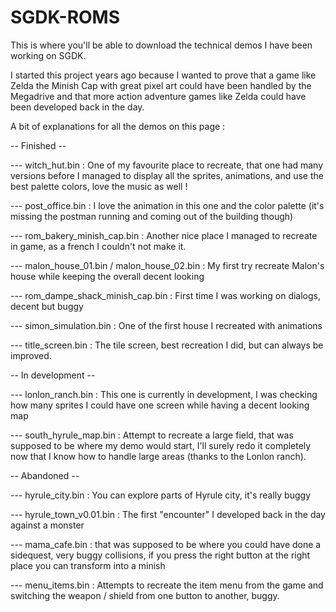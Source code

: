 # SGDK-ROMS
This is where you'll be able to download the technical demos I have been working on SGDK.

I started this project years ago because I wanted to prove that a game like Zelda the Minish Cap with great pixel art could have been handled by the Megadrive and that more action adventure games like Zelda could have been developed back in the day.

A bit of explanations for all the demos on this page :

-- Finished --

--- witch_hut.bin : One of my favourite place to recreate, that one had many versions before I managed to display all the sprites, animations, and use the best palette colors, love the music as well !

--- post_office.bin : I love the animation in this one and the color palette (it's missing the postman running and coming out of the building though)

--- rom_bakery_minish_cap.bin : Another nice place I managed to recreate in game, as a french I couldn't not make it.

--- malon_house_01.bin / malon_house_02.bin : My first try recreate Malon's house while keeping the overall decent looking

--- rom_dampe_shack_minish_cap.bin : First time I was working on dialogs, decent but buggy

--- simon_simulation.bin : One of the first house I recreated with animations

--- title_screen.bin : The tile screen, best recreation I did, but can always be improved.
  
-- In development --

--- lonlon_ranch.bin : This one is currently in development, I was checking how many sprites I could have one screen while having a decent looking map

--- south_hyrule_map.bin : Attempt to recreate a large field, that was supposed to be where my demo would start, I'll surely redo it completely now that I know how to handle large areas (thanks to the Lonlon ranch).

-- Abandoned -- 

--- hyrule_city.bin : You can explore parts of Hyrule city, it's really buggy

--- hyrule_town_v0.01.bin : The first "encounter" I developed back in the day against a monster

--- mama_cafe.bin : that was supposed to be where you could have done a sidequest, very buggy collisions, if you press the right button at the right place you can transform into a minish

--- menu_items.bin : Attempts to recreate the item menu from the game and switching the weapon / shield from one button to another, buggy.
